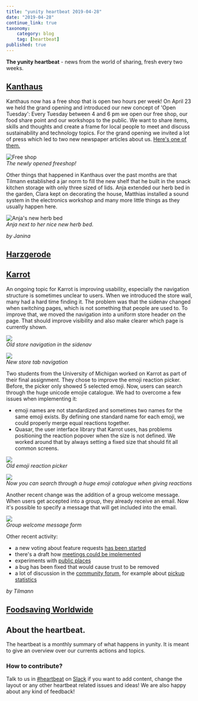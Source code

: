 ```yaml
---
title: "yunity heartbeat 2019-04-28"
date: "2019-04-28"
continue_link: true
taxonomy:
    category: blog
    tag: [heartbeat]
published: true
---
```


**The yunity heartbeat** - news from the world of sharing, fresh every two weeks.

## [Kanthaus](https://kanthaus.online)
Kanthaus now has a free shop that is open two hours per week! On April 23 we held the grand opening and introduced our new concept of 'Open Tuesday': Every Tuesday between 4 and 6 pm we open our free shop, our food share point and our workshops to the public. We want to share items, skills and thoughts and create a frame for local people to meet and discuss sustainability and technology topics. For the grand opening we invited a lot of press which led to two new newspaper articles about us. [Here's one of them.](https://kanthaus.online/de/about/press/2019-04-24_wln-freeshop)

![Free shop](freeshop.jpg)<br>
_The newly opened freeshop!_

Other things that happened in Kanthaus over the past months are that Tilmann established a jar norm to fill the new shelf that he built in the snack kitchen storage with only three sized of lids. Anja extended our herb bed in the garden, Clara kept on decorating the house, Matthias installed a sound system in the electronics workshop and many more little things as they usually happen here.

![Anja's new herb bed](anjaHerbs.jpg)<br>
_Anja next to her nice new herb bed._

_by Janina_

## [Harzgerode](http://freiefeldlage.de/)

## [Karrot](https://karrot.world)

An ongoing topic for Karrot is improving usability, especially the navigation structure is sometimes unclear to users. When we introduced the store wall, many had a hard time finding it. The problem was that the sidenav changed when switching pages, which is not something that people are used to.
To improve that, we moved the navigation into a uniform store header _on_ the page. That should improve visibility and also make clearer which page is currently shown. 

![](karrot-store-navigation.png)<br>
_Old store navigation in the sidenav_

![](https://user-images.githubusercontent.com/4410802/56653712-8ab4ba80-668e-11e9-8249-f2ab8ff1a41c.png)<br>
_New store tab navigation_

Two students from the University of Michigan worked on Karrot as part of their final assignment. They chose to improve the emoji reaction picker. Before, the picker only showed 5 selected emoji. Now, users can search through the huge unicode emojie catalogue.
We had to overcome a few issues when implementing it: 
- emoji names are not standardized and sometimes two names for the same emoji exists. By defining one standard name for each emoji, we could properly merge equal reactions together.
- Quasar, the user interface library that Karrot uses, has problems positioning the reaction popover when the size is not defined. We worked around that by always setting a fixed size that should fit all common screens.

![](https://user-images.githubusercontent.com/4410802/43389579-5898289a-93ec-11e8-8acd-fdcfb4e935b8.png)<br>
_Old emoji reaction picker_

![](karrot-reactions.png?resize=300)<br>
_Now you can search through a huge emoji catalogue when giving reactions_

Another recent change was the addition of a group welcome message. When users get accepted into a group, they already receive an email. Now it's possible to specify a message that will get included into the email.

![](https://user-images.githubusercontent.com/1835675/55658864-861f8380-57ff-11e9-8e84-0326defca298.png)<br>
_Group welcome message form_

Other recent activity:
- a new voting about feature requests [has been started](https://community.foodsaving.world/t/collecting-and-voting-on-feature-requests-summer-2019/268)
- there's a draft how [meetings could be implemented](https://github.com/yunity/karrot-frontend/pull/1450)
- experiments with [public places](https://github.com/yunity/karrot-frontend/pull/1449)
- a bug has been fixed that would cause trust to be removed
- a lot of discussion in the [community forum](https://community.foodsaving.world), for example about [pickup statistics](https://community.foodsaving.world/t/statistics-about-the-amount-of-saved-food/85/12)

_by Tilmann_


## [Foodsaving Worldwide](https://foodsaving.world)

## About the heartbeat.
The heartbeat is a monthly summary of what happens in yunity. It is meant to give an overview over our currents actions and topics.

### How to contribute?
Talk to us in [#heartbeat](https://yunity.slack.com/messages/heartbeat/) on [Slack](https://slackin.yunity.org) if you want to add content, change the layout or any other heartbeat related issues and ideas! We are also happy about any kind of feedback!
